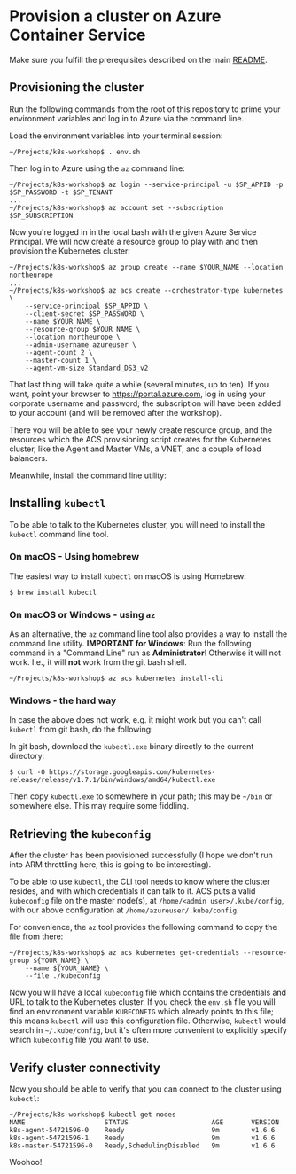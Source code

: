 # Provision a cluster on Azure Container Service

Make sure you fulfill the prerequisites described on the main [README](../README.md).

## Provisioning the cluster

Run the following commands from the root of this repository to prime your environment variables and log in to Azure via the command line.

Load the environment variables into your terminal session:

```
~/Projects/k8s-workshop$ . env.sh
```

Then log in to Azure using the `az` command line:

```
~/Projects/k8s-workshop$ az login --service-principal -u $SP_APPID -p $SP_PASSWORD -t $SP_TENANT
...
~/Projects/k8s-workshop$ az account set --subscription $SP_SUBSCRIPTION
```

Now you're logged in in the local bash with the given Azure Service Principal. We will now create a resource group to play with and then provision the Kubernetes cluster:

```
~/Projects/k8s-workshop$ az group create --name $YOUR_NAME --location northeurope
...
~/Projects/k8s-workshop$ az acs create --orchestrator-type kubernetes \
    --service-principal $SP_APPID \
    --client-secret $SP_PASSWORD \
    --name $YOUR_NAME \
    --resource-group $YOUR_NAME \
    --location northeurope \
    --admin-username azureuser \
    --agent-count 2 \
    --master-count 1 \
    --agent-vm-size Standard_DS3_v2
```

That last thing will take quite a while (several minutes, up to ten). If you want, point your browser to https://portal.azure.com, log in using your corporate username and password; the subscription will have been added to your account (and will be removed after the workshop).

There you will be able to see your newly create resource group, and the resources which the ACS provisioning script creates for the Kubernetes cluster, like the Agent and Master VMs, a VNET, and a couple of load balancers.

Meanwhile, install the command line utility:

## Installing `kubectl`

To be able to talk to the Kubernetes cluster, you will need to install the `kubectl` command line tool.

### On macOS - Using homebrew

The easiest way to install `kubectl` on macOS is using Homebrew:

```
$ brew install kubectl
```

### On macOS or Windows - using `az`

As an alternative, the `az` command line tool also provides a way to install the command line utility. **IMPORTANT for Windows**: Run the following command in a "Command Line" run as **Administrator**! Otherwise it will not work. I.e., it will **not** work from the git bash shell.

```
~/Projects/k8s-workshop$ az acs kubernetes install-cli
```

### Windows - the hard way

In case the above does not work, e.g. it might work but you can't call `kubectl` from git bash, do the following:

In git bash, download the `kubectl.exe` binary directly to the current directory:

```
$ curl -O https://storage.googleapis.com/kubernetes-release/release/v1.7.1/bin/windows/amd64/kubectl.exe
```

Then copy `kubectl.exe` to somewhere in your path; this may be `~/bin` or somewhere else. This may require some fiddling.

## Retrieving the `kubeconfig`

After the cluster has been provisioned successfully (I hope we don't run into ARM throttling here, this is going to be interesting).

To be able to use `kubectl`, the CLI tool needs to know where the cluster resides, and with which credentials it can talk to it. ACS puts a valid `kubeconfig` file on the master node(s), at `/home/<admin user>/.kube/config`, with our above configuration at `/home/azureuser/.kube/config`.

For convenience, the `az` tool provides the following command to copy the file from there:

```
~/Projects/k8s-workshop$ az acs kubernetes get-credentials --resource-group ${YOUR_NAME} \
    --name ${YOUR_NAME} \
    --file ./kubeconfig
```

Now you will have a local `kubeconfig` file which contains the credentials and URL to talk to the Kubernetes cluster. If you check the `env.sh` file you will find an environment variable `KUBECONFIG` which already points to this file; this means `kubectl` will use this configuration file. Otherwise, `kubectl` would search in `~/.kube/config`, but it's often more convenient to explicitly specify which `kubeconfig` file you want to use.

## Verify cluster connectivity

Now you should be able to verify that you can connect to the cluster using `kubectl`:

```
~/Projects/k8s-workshop$ kubectl get nodes
NAME                    STATUS                     AGE       VERSION
k8s-agent-54721596-0    Ready                      9m        v1.6.6
k8s-agent-54721596-1    Ready                      9m        v1.6.6
k8s-master-54721596-0   Ready,SchedulingDisabled   9m        v1.6.6
```

Woohoo!
